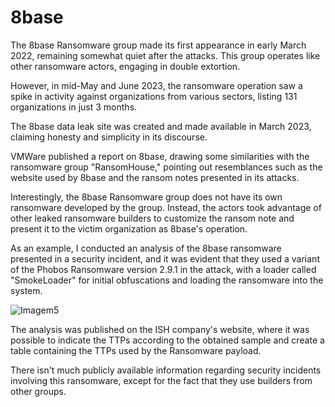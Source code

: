# 8base

The 8base Ransomware group made its first appearance in early March 2022, remaining somewhat quiet after the attacks. This group operates like other ransomware actors, engaging in double extortion.

However, in mid-May and June 2023, the ransomware operation saw a spike in activity against organizations from various sectors, listing 131 organizations in just 3 months.

The 8base data leak site was created and made available in March 2023, claiming honesty and simplicity in its discourse.

VMWare published a report on 8base, drawing some similarities with the ransomware group "RansomHouse," pointing out resemblances such as the website used by 8base and the ransom notes presented in its attacks.

Interestingly, the 8base Ransomware group does not have its own ransomware developed by the group. Instead, the actors took advantage of other leaked ransomware builders to customize the ransom note and present it to the victim organization as 8base's operation.

As an example, I conducted an analysis of the 8base ransomware presented in a security incident, and it was evident that they used a variant of the Phobos Ransomware version 2.9.1 in the attack, with a loader called "SmokeLoader" for initial obfuscations and loading the ransomware into the system.

![Imagem5](https://github.com/crocodyli/Ransomwares-TTP/assets/113185400/872dde0a-5268-4b54-8194-f48f9512e640)

The analysis was published on the ISH company's website, where it was possible to indicate the TTPs according to the obtained sample and create a table containing the TTPs used by the Ransomware payload.

There isn't much publicly available information regarding security incidents involving this ransomware, except for the fact that they use builders from other groups.
